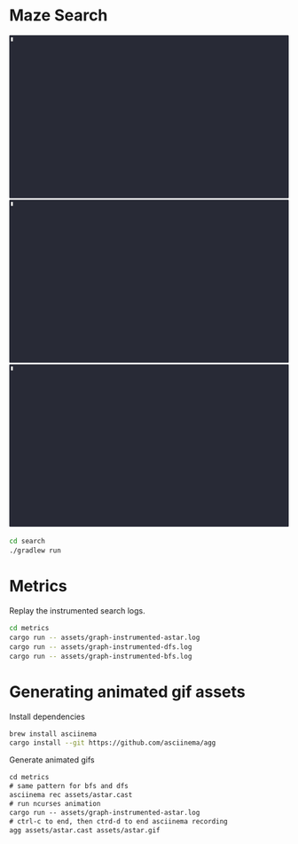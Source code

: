 # Maze Search

![astar](metrics/assets/astar.gif)
![bfs](metrics/assets/bfs.gif)
![dfs](metrics/assets/dfs.gif)

```bash
cd search
./gradlew run
```

# Metrics

Replay the instrumented search logs.

```bash
cd metrics
cargo run -- assets/graph-instrumented-astar.log
cargo run -- assets/graph-instrumented-dfs.log
cargo run -- assets/graph-instrumented-bfs.log
```

# Generating animated gif assets

Install dependencies

```bash
brew install asciinema
cargo install --git https://github.com/asciinema/agg
```

Generate animated gifs

```
cd metrics
# same pattern for bfs and dfs
asciinema rec assets/astar.cast
# run ncurses animation
cargo run -- assets/graph-instrumented-astar.log
# ctrl-c to end, then ctrd-d to end asciinema recording
agg assets/astar.cast assets/astar.gif
```
